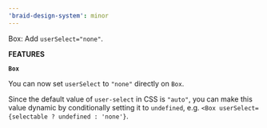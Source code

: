 ```yaml
---
'braid-design-system': minor
---
```


Box: Add `userSelect="none"`.

**FEATURES**

**`Box`**

You can now set `userSelect` to `"none"` directly on `Box`.

Since the default value of `user-select` in CSS is `"auto"`, you can make this value dynamic by conditionally setting it to `undefined`, e.g. `<Box userSelect={selectable ? undefined : 'none'}`.
